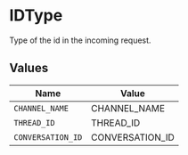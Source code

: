 # IDType

Type of the id in the incoming request.


## Values

| Name              | Value             |
| ----------------- | ----------------- |
| `CHANNEL_NAME`    | CHANNEL_NAME      |
| `THREAD_ID`       | THREAD_ID         |
| `CONVERSATION_ID` | CONVERSATION_ID   |